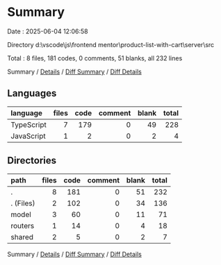 # Summary

Date : 2025-06-04 12:06:58

Directory d:\\vscode\\js\\frontend mentor\\product-list-with-cart\\server\\src

Total : 8 files,  181 codes, 0 comments, 51 blanks, all 232 lines

Summary / [Details](details.md) / [Diff Summary](diff.md) / [Diff Details](diff-details.md)

## Languages
| language | files | code | comment | blank | total |
| :--- | ---: | ---: | ---: | ---: | ---: |
| TypeScript | 7 | 179 | 0 | 49 | 228 |
| JavaScript | 1 | 2 | 0 | 2 | 4 |

## Directories
| path | files | code | comment | blank | total |
| :--- | ---: | ---: | ---: | ---: | ---: |
| . | 8 | 181 | 0 | 51 | 232 |
| . (Files) | 2 | 102 | 0 | 34 | 136 |
| model | 3 | 60 | 0 | 11 | 71 |
| routers | 1 | 14 | 0 | 4 | 18 |
| shared | 2 | 5 | 0 | 2 | 7 |

Summary / [Details](details.md) / [Diff Summary](diff.md) / [Diff Details](diff-details.md)